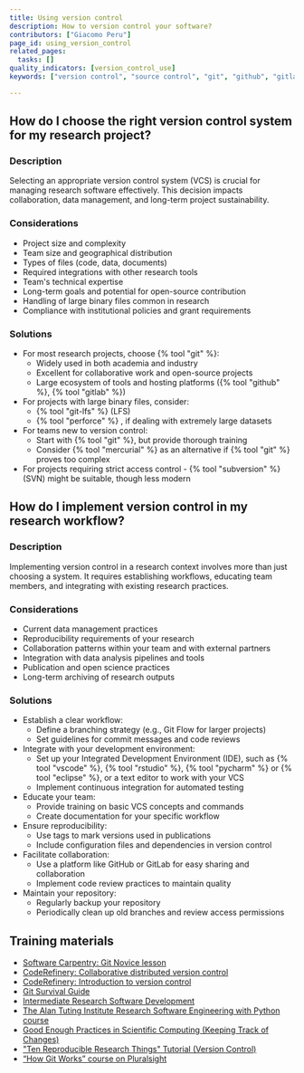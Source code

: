 ```yaml
---
title: Using version control
description: How to version control your software?
contributors: ["Giacomo Peru"]
page_id: using_version_control
related_pages:
  tasks: []
quality_indicators: [version_control_use]
keywords: ["version control", "source control", "git", "github", "gitlab"]

---
```


## How do I choose the right version control system for my research project?

### Description

Selecting an appropriate version control system (VCS) is crucial for managing research software effectively.
This decision impacts collaboration, data management, and long-term project sustainability.

### Considerations

* Project size and complexity
* Team size and geographical distribution
* Types of files (code, data, documents)
* Required integrations with other research tools
* Team's technical expertise
* Long-term goals and potential for open-source contribution
* Handling of large binary files common in research
* Compliance with institutional policies and grant requirements

### Solutions

* For most research projects, choose {% tool "git" %}:
   * Widely used in both academia and industry
   * Excellent for collaborative work and open-source projects
   * Large ecosystem of tools and hosting platforms ({% tool "github" %}, {% tool "gitlab" %})
* For projects with large binary files, consider:
   * {% tool "git-lfs" %} (LFS)
   * {% tool "perforce" %} , if dealing with extremely large datasets
* For teams new to version control:
   * Start with {% tool "git" %}, but provide thorough training
   * Consider {% tool "mercurial" %} as an alternative if {% tool "git" %} proves too complex
* For projects requiring strict access control - {% tool "subversion" %} (SVN) might be suitable, though less modern

## How do I implement version control in my research workflow?

### Description 

Implementing version control in a research context involves more than just choosing a system. It requires establishing workflows, educating team members, and integrating with existing research practices.

### Considerations

* Current data management practices
* Reproducibility requirements of your research
* Collaboration patterns within your team and with external partners
* Integration with data analysis pipelines and tools
* Publication and open science practices
* Long-term archiving of research outputs

### Solutions

* Establish a clear workflow:
   * Define a branching strategy (e.g., Git Flow for larger projects)
   * Set guidelines for commit messages and code reviews
* Integrate with your development environment:
   * Set up your Integrated Development Environment (IDE), such as {% tool "vscode" %}, {% tool "rstudio" %}, {% tool "pycharm" %} or {% tool "eclipse" %}, or a text editor to work with your VCS
   * Implement continuous integration for automated testing
* Educate your team:
   * Provide training on basic VCS concepts and commands
   * Create documentation for your specific workflow
* Ensure reproducibility:
   * Use tags to mark versions used in publications
   * Include configuration files and dependencies in version control
* Facilitate collaboration:
   * Use a platform like GitHub or GitLab for easy sharing and collaboration
   * Implement code review practices to maintain quality
* Maintain your repository:
   * Regularly backup your repository
   * Periodically clean up old branches and review access permissions

## Training materials

- [Software Carpentry: Git Novice lesson](https://swcarpentry.github.io/git-novice)
- [CodeRefinery: Collaborative distributed version control](https://coderefinery.github.io/git-collaborative/)
- [CodeRefinery: Introduction to version control](https://coderefinery.github.io/git-intro/)
- [Git Survival Guide](https://gitlab.in2p3.fr/informatique-des-deux-infinis/pheniics/git-survival-guide)
- [Intermediate Research Software Development](https://carpentries-incubator.github.io/python-intermediate-development/14-collaboration-using-git.html)
- [The Alan Tuting Institute Research Software Engineering with Python course](https://alan-turing-institute.github.io/rse-course/html/module04_version_control_with_git/index.html)
- [Good Enough Practices in Scientific Computing (Keeping Track of Changes)](https://carpentries-lab.github.io/good-enough-practices/06-track_changes.html)
- ["Ten Reproducible Research Things" Tutorial (Version Control)](https://guereslib.github.io/ten-reproducible-research-things/content/08-version.html)
- [“How Git Works” course on Pluralsight](https://www.pluralsight.com/courses/how-git-works)